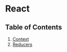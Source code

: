 # **React**

## **Table of Contents**

1. [Context](/react/context.md)
2. [Reducers](/react/reducers.md)
